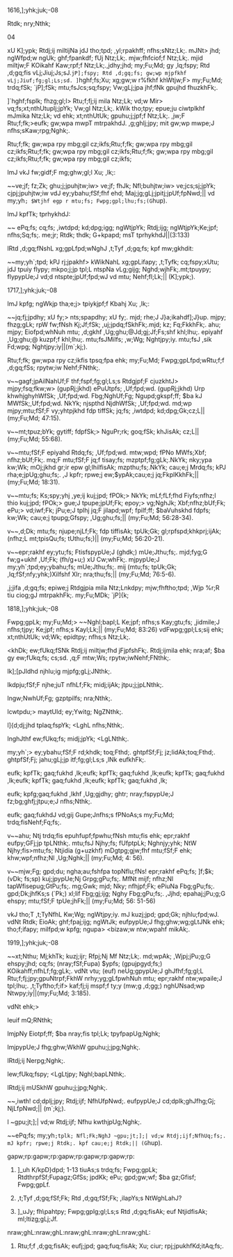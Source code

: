 1616,];yhk;juk;-08

Rtdk; nry;Nthk;

04

xU K];ypk; Rtdj;ij miltijNa jdJ tho;tpd; ,yl;rpakhff; nfhs;sNtz;Lk;. mJNt> jhd; ngWfpd;w ngUk; ghf;fpankdf; fUj Ntz;Lk;. mjw;fhfciof;f Ntz;Lk;. mjid miltjw;F KOikahf Kaw;rpf;f Ntz;Lk;.,jdhy;jhd; my;Fu;Md; gy ,lq;fspy; Rtd ,d;gq;fis vLj;Jiuj;Js;sJ.`jP];fspy; Rtd ,d;gq;fs; gw;wp mjpfkhf vLj;Jiuf;fg;gl;Ls;sd. ]`hghf;fs;Xu; xg;gw;w r%fkhf khWtjw;F> my;Fu;Md; trdq;fSk; `jP];fSk; mtu;fsJcs;sq;fspy; Vw;gLj;jpa jhf;fNk gpujhd fhuzkhFk;.

]`hghf;fsplk; fhzg;gl;l> Rtu;f;fj;ij mila Ntz;Lk; vd;w Mir> vq;fs;xt;nthUtuplj;jpYk; Vw;gl Ntz;Lk;. kWik tho;tpy; epue;ju ciwtplkhf mJmika Ntz;Lk; vd ehk; xt;nthUtUk; gpuhu;j;jpf;f Ntz;Lk;. ,jw;F Rtu;f;fk;>eufk; gw;wpa mwpT mtrpakhdJ. ,g;ghlj;jpy; mit gw;wp mwpe;J nfhs;sKaw;rpg;Nghk;.

Rtu;f;fk; gw;wpa rpy mbg;gil cz;ikfs;Rtu;f;fk; gw;wpa rpy mbg;gil cz;ikfs;Rtu;f;fk; gw;wpa rpy mbg;gil cz;ikfs;Rtu;f;fk; gw;wpa rpy mbg;gil cz;ikfs;Rtu;f;fk; gw;wpa rpy mbg;gil cz;ikfs;

lmJ vkJ fw;gidf;F mg;ghw;gl;l Xu; ,lk;:

~~ve;jf; fz;Zk; ghu;j;jpuhjtw;iw> ve;jf; fhJk; Nfl;buhjtw;iw> ve;jcs;sj;jpYk; cjpj;jpuhjtw;iw vdJ ey;ybahu;fSf;fhf ehd; Maj;jg;gLj;jpitj;jpUf;fpNwd;|| vd my;yh`; $Wtjhf egp r mtu;fs; Fwpg;gpl;lhu;fs;(G`hup).

lmJ kpfTk; tprhykhdJ:

~~ ePq;fs; cq;fs; ,iwtdpd; kd;dpg;igg; ngWtjpYk; Rtdj;ijg; ngWtjpYk;Ke;jpf; nfhs;Sq;fs;. me;jr; Rtdk; thdk; G+kpapd; msT tprhykhdJ||(3:133)

lRtd ,d;gq;fNshL xg;gpLfpd;wNghJ ,t;Tyf ,d;gq;fs; kpf mw;gkhdit:

~~my;yh`;tpd; kPJ rj;jpakhf> kWikNahL xg;gpLifapy; ,t;Tyfk; cq;fspy;xUtu; jdJ tpuiy flypy; mkpo;j;jp tpl;L ntspNa vLg;gijg; Nghd;wjhFk;.mt;tpuypy; flypypUe;J vd;d ntspte;jpUf;fpd;wJ vd mtu; Nehf;fl;Lk;|| (K];ypk;).

1717,];yhk;juk;-08

lmJ kpfg; ngWkjp tha;e;j> tpiykjpf;f Kbahj Xu; ,lk;:

~~jq;fj;jpdhy; xU fy;> nts;spapdhy; xU fy;. mjd; rhe;J J}a;ikahdf];J}up. mjpy; fhzg;gLk; rpW fw;fNsh Kj;Jf;fSk; ,uj;jpdq;fSkhFk;.mjd; kz; Fq;FkkhFk;. ahu; mjpy; Eiofpd;whNuh mtu; ,d;gkhf ,Ug;ghu;@Jd;gj;Jf;Fs;shf khl;lhu;. epiyahf ,Ug;ghu;@ kuzpf;f khl;lhu;. mtu;fsJMilfs; ,w;Wg; Nghtjpy;iy. mtu;fsJ ,sik Fd;wpg; Nghtjpy;iy||(m`;kj;).

Rtu;f;fk; gw;wpa rpy cz;ikfis tpsq;fpa ehk; my;Fu;Md; Fwpg;gpLfpd;wRtu;f;f ,d;gq;fSs; rpytw;iw Nehf;FNthk;.

v~~gagf;jpAilNahUf;F thf;fspf;fg;gl;Ls;s Rtdgjpf;F cjuzkhtJ> mjpy;fsq;fkw;w> (gupRj;jkhd) ePuUtpfs; ,Uf;fpd;wd. (gupRj;jkhd) Urp khwhjghyhWfSk; ,Uf;fpd;wd. Fbg;NghUf;Fg; Ngupd;gkspf;ff; $ba kJ MWfSk;,Uf;fpd;wd. NkYk; njspthd NjdhWfSk; ,Uf;fpd;wd. md;wp mjpy;mtu;fSf;F vy;yhtpjkhd fdp tiffSk; jq;fs; ,iwtdpd; kd;dpg;Gk;cz;L|| (my;Fu;Md; 47:15).

v~~mt;tpuz;bYk; gytiff; fdpfSk;> NguPr;rk; goq;fSk; khJisAk; cz;L||(my;Fu;Md; 55:68).

v~~mtu;fSf;F epiyahd Rtdq;fs; ,Uf;fpd;wd. mtw;wpd; fPNo MWfs;Xbf; nfhz;bUf;Fk;. mq;F mtu;fSf;F jq;f tisay;fs; mzptpf;fg;gLk;.NkYk; nky;ypa kw;Wk; mOj;jkhd gr;ir epw gl;lhilfisAk; mzpthu;fs;.NkYk; cau;e;j Mrdq;fs; kPJ rha;e;jpUg;ghu;fs;. ,J kpfr; rpwe;j ew;$ypAk;cau;e;j jq;FkplKkhFk;|| (my;Fu;Md; 18:31).

v~~mtu;fs; Ks;spy;yhj ,ye;ij kuj;jpd; fPOk;> NkYk; mLf;fLf;fhd Fiyfs;nfhz;l thio kuj;jpd; fPOk;> gue;J tpupe;jpUf;Fk; epoy;> vg;NghJk; Xbf;nfhz;bUf;Fk; ePu;> vd;iwf;Fk; jPu;e;J tplhj jq;F jilapd;wpf; fpilf;ff; $baVuhskhd fdpfs; kw;Wk; cau;e;j tpupg;Gfspy; ,Ug;ghu;fs;|| (my;Fu;Md; 56:28-34).

v~~,d;Dk; mtu;fs; njupe;njLf;Fk; fdp tiffisAk; tpUk;Gk; gl;rpfspd;khkprj;ijAk; (nfhz;L mt;tpisQu;fs; tUthu;fs;)|| (my;Fu;Md; 56:20-21).

v~~epr;rakhf ey;ytu;fs; FtisfspypUe;J (ghdk;) mUe;Jthu;fs;. mjd;fyg;G fw;g+ukhf ,Uf;Fk; (fh/g+u;) xU Cw;whFk;. mjpypUe;J my;yh`;tpd;ey;ybahu;fs; mUe;Jthu;fs;. mij (mtu;fs; tpUk;Gk; ,lq;fSf;nfy;yhk;)Xilfshf Xlr; nra;thu;fs;|| (my;Fu;Md; 76:5-6).

,j;jifa ,d;gq;fs; epiwe;j Rtdgjpia mila Ntz;Lnkdpy; mjw;fhftho;tpd; ,Wjp %r;R tiu ciog;gJ mtrpakhFk;. my;Fu;MDk; `jP]{k;

1818,];yhk;juk;-08

Fwpg;gpLk; my;Fu;Md;> ~~Nghl;bapl;L Ke;jpf; nfhs;s Kay;gtu;fs; ,jidmile;J nfhs;tjpy; Ke;jpf; nfhs;s Kayl;Lk;|| (my;Fu;Md; 83:26) vdFwpg;gpl;Ls;sij ehk; xt;nthUtUk; vd;Wk; epidtpy; nfhs;s Ntz;Lk;.

<khDk; ew;fUkq;fSNk Rtdj;ij miltjw;fhd jFjpfshFk;. Rtdj;ijmila ehk; nra;af; $ba gy ew;fUkq;fs; cs;sd. ,q;F mtw;Ws; rpytw;iwNehf;FNthk;.

lk];[pJldhd njhlu;ig mjpfg;gLj;JNthk;.

lkdpju;fSf;F njhe;juT nfhLf;Fk; midj;ijAk; jtpu;j;jpLNthk;.

lngw;NwhUf;Fg; gzptpilfs; nra;Nthk;.

lcwtpdu;> maytUld; ey;Ywitg; NgZNthk;.

l]{d;dj;jhd tplaq;fspYk; <LghL nfhs;Nthk;.

lnghJthf ew;fUkq;fs; midj;jpYk; <LgLNthk;.

my;yh`;> ey;ybahu;fSf;F rd;khdk; toq;Fthd;. ghtpfSf;Fj; jz;lidAk;toq;Fthd;. ghtpfSf;Fj; jahu;gLj;jp itf;fg;gl;Ls;s ,lNk eufkhFk;.

eufk; kpfTk; gaq;fukhd ,lk;eufk; kpfTk; gaq;fukhd ,lk;eufk; kpfTk; gaq;fukhd ,lk;eufk; kpfTk; gaq;fukhd ,lk;eufk; kpfTk; gaq;fukhd ,lk;

eufk; kpfg;gaq;fukhd ,lkhf ,Ug;gjdhy; ghtr; nray;fspypUe;J fz;bg;ghfj;jtpu;e;J nfhs;Nthk;.

eufk; gaq;fukhdJ vd;gij Gupe;Jnfhs;s fPNoAs;s my;Fu;Md; trdq;fisNehf;Fq;fs;.

v~~ahu; Ntj trdq;fis epuhfupf;fpwhu;fNsh mtu;fis ehk; epr;rakhf eufpy;GFj;jp tpLNthk;. mtu;fsJ Njhy;fs; fUfptpLk; Nghnjy;yhk; NtW Njhy;fis>mtu;fs; Ntjidia (g+uzkhf) mDgtpg;gjw;fhf mtu;fSf;F ehk; khw;wpf;nfhz;Nl ,Ug;Nghk;|| (my;Fu;Md; 4: 56).

v~~mjw;Fg; gpd;du; ngha;au;fshfpa topNflu;fNs! epr;rakhf ePq;fs; ]f;$k;(vDk; fs;sp) kuj;jpypUe;Nj Grpg;gPu;fs;. MfNt mijf; nfhz;Nl tapWfisepug;GtPu;fs;. mg;Gwk; mjd; Nky; nfhjpf;Fk; ePiuNa Fbg;gPu;fs;. gpd;Dk;jhfKs;s (`Pk;) xl;lif Fbg;gj;ijg; Nghy Fbg;gPu;fs;. ,Jjhd; epahaj;jPu;g;G ehspy; mtu;fSf;F tpUe;jhFk;|| (my;Fu;Md; 56: 51-56)

vkJ tho;T ,t;TyNfhL Kw;Wg; ngWtjpy;iy. mJ kuzj;jpd; gpd;Gk; njhlu;fpd;wJ. vdNt Rtdk; EioAk; ghf;fpaj;ijg; ngWtJk; eufpypUe;J fhg;ghw;wg;gLtJNk ehk; tho;f;ifapy; milfpd;w kpfg; ngupa> <bizaw;w ntw;wpahf mikAk;.

1919,];yhk;juk;-08

~~xt;Nthu; Mj;khTk; kuzj;ijr; Rfpj;Nj Mf Ntz;Lk;. md;wpAk; ,Wjpj;jPu;g;G ehspy;jhd; cq;fs; (nray;fSf;Fupa) $ypfs; (gpujpgyd;fs;) KOikahff;nfhLf;fg;gLk;. vdNt vtu; (euf) neUg;gpypUe;J ghJfhf;fg;gl;L Rtu;f;fj;jpy;gpuNtrpf;FkhW nrhy;yg;gLfpwhNuh mtu; epr;rakhf ntw;wpaile;J tpl;lhu;. ,t;Tyftho;f;if> kaf;fj;ij mspf;f ty;y (mw;g ,d;gg;) nghUNsad;wp Ntwpy;iy||(my;Fu;Md; 3:185).

vdNt ehk;>

leuif mQ;RNthk;

lmjpNy Eiotpf;ff; $ba nray;fis tpl;Lk; tpyfpapUg;Nghk;

lmjpypUe;J fhg;ghw;WkhW gpuhu;j;jpg;Nghk;.

lRtdj;ij Nerpg;Nghk;.

lew;fUkq;fspy; <LgLtjpy; Nghl;bapLNthk;.

lRtdj;ij mUSkhW gpuhu;j;jpg;Nghk;.

~~,iwth! cd;dplj;jpy; Rtdj;ijf; NfhUfpNwd;. eufpypUe;J cd;dplk;ghJfhg;Gj; NjLfpNwd;|| (m`;kj;).

l ~gpu;jt;];| vd;w Rtdj;ijf; Nfhu kwthjpUg;Nghk;.

~~ePq;fs; my;yh`;tplk; Nfl;Fk;NghJ ~gpu;jt;];| vd;w Rtdj;ijf;NfhUq;fs;. mJ kpfr; rpwe;j Rtdk;. kpf cau;e;j Rtdk;|| (G`hup).

gapw;rp:gapw;rp:gapw;rp:gapw;rp:gapw;rp:

1. ]_uh K/kpD}dpd; 1-13 tiuAs;s trdq;fs; Fwpg;gpLk; RtdthrpfSf;Fupagz;GfSs; jpdKk; ePu; gpd;gw;wf; $ba gz;Gfisf; Fwpg;gpLf.

2. ,t;Tyf ,d;gq;fSf;Fk; Rtd ,d;gq;fSf;Fk; ,ilapYs;s NtWghLahJ?

3. ]_uJy; fh\pahtpy; Fwpg;gplg;gl;Ls;s Rtd ,d;gq;fisAk; euf NtjidfisAk; ml;ltizg;gLj;Jf.

nraw;ghL:nraw;ghL:nraw;ghL:nraw;ghL:nraw;ghL:

1. Rtu;f;f ,d;gq;fisAk; eufj;jpd; gaq;fuq;fisAk; Xu; ciur; rpj;jpukhfKd;itAq;fs;.